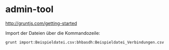 # admin-tool

http://gruntjs.com/getting-started

Import der Dateien über die Kommandozeile:
```
grunt import:Beispieldatei.csv:bhbasdh:Beispieldatei_Verbindungen.csv
```